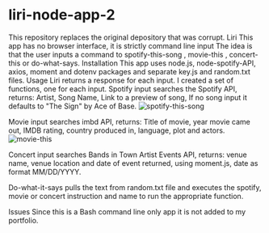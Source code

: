# liri-node-app-2
This repository replaces the original depository that was corrupt.
Liri
This app has no browser interface, it is strictly command line input The idea is that the user inputs a command to spotify-this-song <name of song>, movie-this <movie name>, concert-this <artist or band name> or do-what-says.
Installation
This app uses node.js, node-spotify-API, axios, moment and dotenv packages and separate key.js and random.txt files.
Usage
Liri returns a response for each input. I created a set of functions, one for each input.
Spotify input searches the Spotify API, returns: Artist, Song Name, Link to a preview of song, If no song input it defaults to "The Sign" by Ace of Base.
![spotify-this-song](https://user-images.githubusercontent.com/52681642/66181145-54b03500-e635-11e9-8c9f-9ef5e718646b.jpeg)
  
Movie input searches imbd API, returns: Title of movie, year movie came out, IMDB rating, country produced in, language, plot and actors.
![movie-this](https://user-images.githubusercontent.com/52681642/66181199-7f9a8900-e635-11e9-9936-8069fba1ca78.jpeg)

Concert input searches Bands in Town Artist Events API, returns: venue name, venue location and date of event returned, using moment.js, date as format MM/DD/YYYY.
 
Do-what-it-says pulls the text from random.txt file and executes the spotify, movie or concert instruction and name to run the appropriate function.
 
Issues
Since this is a Bash command line only app it is not added to my portfolio.

